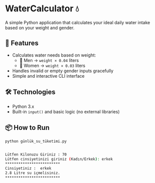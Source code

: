 # WaterCalculator 💧

A simple Python application that calculates your ideal daily water intake based on your weight and gender.

## 🚀 Features

- Calculates water needs based on weight:
  - 🧔 Men → `weight × 0.04` liters
  - 👩 Women → `weight × 0.03` liters
- Handles invalid or empty gender inputs gracefully
- Simple and interactive CLI interface

## 🛠️ Technologies

- Python 3.x
- Built-in `input()` and basic logic (no external libraries)

## 📦 How to Run

```bash
python günlük_su_tüketimi.py


Lütfen Kilonuzu Giriniz : 70
Lütfen cinsiyetinizi giriniz (Kadın/Erkek): erkek
*************************
Cinsiyetiniz :  erkek
2.8 Litre su içmelisiniz.
*************************
